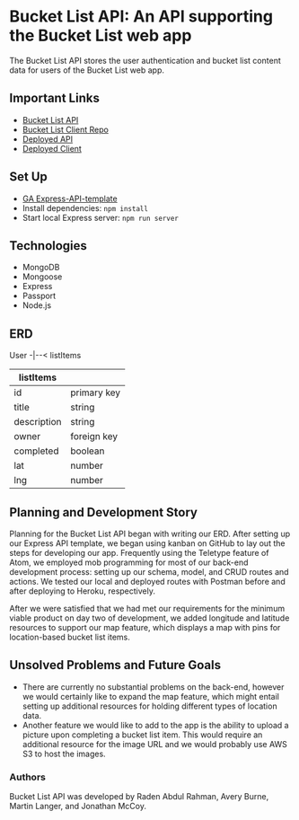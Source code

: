# Bucket List API: An API supporting the Bucket List web app

The Bucket List API stores the user authentication and bucket list content data
for users of the Bucket List web app.


## Important Links

- [Bucket List API](https://github.com/T-hatSquad/bucket-list-api)
- [Bucket List Client Repo](https://github.com/T-hatSquad/bucket-list-client)
- [Deployed API](https://gentle-ocean-46464.herokuapp.com/)
- [Deployed Client](https://t-hatsquad.github.io/bucket-list-client/)


## Set Up

- [GA Express-API-template](https://git.generalassemb.ly/ga-wdi-boston/express-api-template/)
- Install dependencies: `npm install`
- Start local Express server: `npm run server`


## Technologies

- MongoDB
- Mongoose
- Express
- Passport
- Node.js


## ERD

User -|--< listItems

| listItems   |             |
| ----------- | ----------- |
| id          | primary key |
| title       | string      |
| description | string      |
| owner       | foreign key |
| completed   | boolean     |
| lat         | number      |
| lng         | number      |


## Planning and Development Story

Planning for the Bucket List API began with writing our ERD. After setting up
our Express API template, we began using kanban on GitHub to lay out the steps
for developing our app. Frequently using the Teletype feature of Atom, we
employed mob programming for most of our back-end development process: setting
up our schema, model, and CRUD routes and actions. We tested our local and
deployed routes with Postman before and after deploying to Heroku, respectively.

After we were satisfied that we had met our requirements for the minimum viable
product on day two of development, we added longitude and latitude resources to
support our map feature, which displays a map with pins for location-based
bucket list items.


## Unsolved Problems and Future Goals

- There are currently no substantial problems on the back-end, however we would
  certainly like to expand the map feature, which might entail setting up
  additional resources for holding different types of location data.
- Another feature we would like to add to the app is the ability to upload a
  picture upon completing a bucket list item. This would require an additional
  resource for the image URL and we would probably use AWS S3 to host the images.


### Authors

Bucket List API was developed by Raden Abdul Rahman, Avery Burne, Martin Langer,
and Jonathan McCoy.
